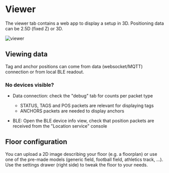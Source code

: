 # Viewer

The viewer tab contains a web app to display a setup in 3D. Positioning data can be 2.5D (fixed Z) or 3D.

![viewer](https://res.cloudinary.com/dki7divh8/image/upload/q_auto/v1554118062/rtloc_com/viewer_karting.gif)

## Viewing data
Tag and anchor positions can come from data (websocket/MQTT) connection or from local BLE readout.

### No devices visible?
* Data connection: check the "debug" tab for counts per packet type
  - STATUS, TAGS and POS packets are relevant for displaying tags
  - ANCHORS packets are needed to display anchors

* BLE: Open the BLE device info view, check that position packets are received from the "Location service" console

## Floor configuration
You can upload a 2D image describing your floor (e.g. a floorplan) or use one of the pre-made models (generic field, football field, athletics track, ...). Use the settings drawer (right side) to tweak the floor to your needs.
